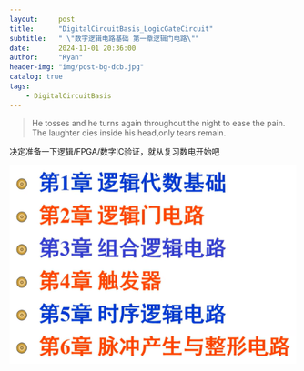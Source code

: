 ```yaml
---
layout:     post
title:      "DigitalCircuitBasis_LogicGateCircuit"
subtitle:   " \"数字逻辑电路基础 第一章逻辑门电路\""
date:       2024-11-01 20:36:00
author:     "Ryan"
header-img: "img/post-bg-dcb.jpg"
catalog: true
tags:
    - DigitalCircuitBasis
---
```


>He tosses and he turns again throughout the night to ease the pain. The laughter dies inside his head,only tears remain.

决定准备一下逻辑/FPGA/数字IC验证，就从复习数电开始吧

![CATALOG](../../img/inpost_dcb/dcb_catalog.jpg  "catalog")
